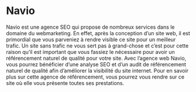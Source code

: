 # Navio
Navio est une agence SEO qui propose de nombreux services dans le domaine du webmarketing. En effet, après la conception d’un site web, il est primordial que vous parveniez à rendre visible ce site pour un meilleur trafic. Un site sans trafic ne vous sert pas à grand-chose et c’est pour cette raison qu’il est important que vous fassiez le nécessaire pour avoir un référencement naturel de qualité pour votre site. Avec l’agence web Navio, vous pourrez bénéficier d’une analyse SEO et d’un audit de référencement naturel de qualité afin d’améliorer la visibilité du site internet. Pour en savoir plus sur cette agence de référencement, vous pourrez vous rendre sur ce site où elle vous présente toutes ses prestations.
